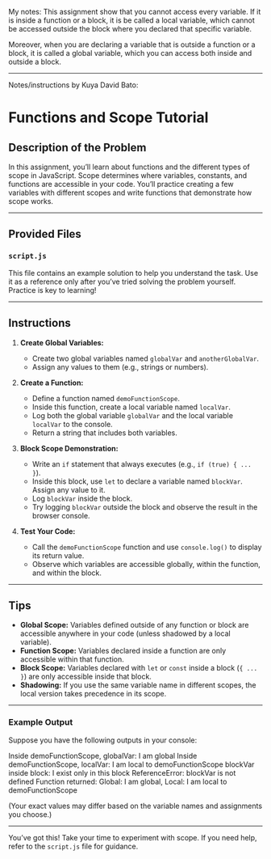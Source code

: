 My notes: 
This assignment show that you cannot access every variable. If it is inside a function or a block, it is be called a local variable, which cannot be accessed outside the block where you declared that specific variable.

Moreover, when you are declaring a variable that is outside a function or a block, it is called a global variable, which you can access both inside and outside a block.

---

Notes/instructions by Kuya David Bato:
# Functions and Scope Tutorial

## Description of the Problem

In this assignment, you’ll learn about functions and the different types of scope in JavaScript. Scope determines where variables, constants, and functions are accessible in your code. You’ll practice creating a few variables with different scopes and write functions that demonstrate how scope works.

---

## Provided Files

### `script.js`

This file contains an example solution to help you understand the task. Use it as a reference only after you’ve tried solving the problem yourself. Practice is key to learning!

---

## Instructions

1. **Create Global Variables:**

   - Create two global variables named `globalVar` and `anotherGlobalVar`.
   - Assign any values to them (e.g., strings or numbers).

2. **Create a Function:**

   - Define a function named `demoFunctionScope`.
   - Inside this function, create a local variable named `localVar`.
   - Log both the global variable `globalVar` and the local variable `localVar` to the console.
   - Return a string that includes both variables.

3. **Block Scope Demonstration:**

   - Write an `if` statement that always executes (e.g., `if (true) { ... }`).
   - Inside this block, use `let` to declare a variable named `blockVar`. Assign any value to it.
   - Log `blockVar` inside the block.
   - Try logging `blockVar` outside the block and observe the result in the browser console.

4. **Test Your Code:**

   - Call the `demoFunctionScope` function and use `console.log()` to display its return value.
   - Observe which variables are accessible globally, within the function, and within the block.

---

## Tips

- **Global Scope:** Variables defined outside of any function or block are accessible anywhere in your code (unless shadowed by a local variable).
- **Function Scope:** Variables declared inside a function are only accessible within that function.
- **Block Scope:** Variables declared with `let` or `const` inside a block (`{ ... }`) are only accessible inside that block.
- **Shadowing:** If you use the same variable name in different scopes, the local version takes precedence in its scope.

---

### Example Output

Suppose you have the following outputs in your console:

Inside demoFunctionScope, globalVar: I am global
Inside demoFunctionScope, localVar: I am local to demoFunctionScope
blockVar inside block: I exist only in this block
ReferenceError: blockVar is not defined
Function returned: Global: I am global, Local: I am local to demoFunctionScope


(Your exact values may differ based on the variable names and assignments you choose.)

---

You’ve got this! Take your time to experiment with scope. If you need help, refer to the `script.js` file for guidance.